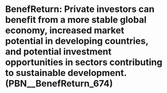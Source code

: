 # BenefReturn: __Private investors can benefit from a more stable global economy, increased market potential in developing countries, and potential investment opportunities in sectors contributing to sustainable development.__ (PBN__BenefReturn_674)

